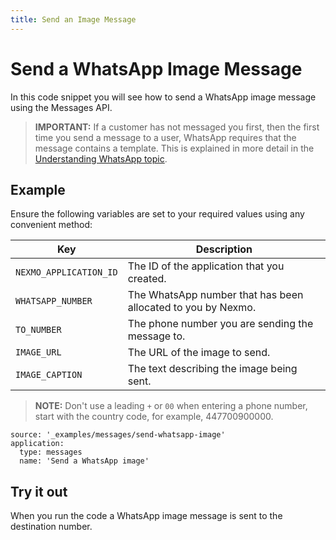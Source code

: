 ```yaml
---
title: Send an Image Message
---
```


# Send a WhatsApp Image Message

In this code snippet you will see how to send a WhatsApp image message using the Messages API.

> **IMPORTANT:** If a customer has not messaged you first, then the first time you send a message to a user, WhatsApp requires that the message contains a template. This is explained in more detail in the [Understanding WhatsApp topic](/messages/concepts/whatsapp).

## Example

Ensure the following variables are set to your required values using any convenient method:

Key | Description
-- | --
`NEXMO_APPLICATION_ID` | The ID of the application that you created.
`WHATSAPP_NUMBER` | The WhatsApp number that has been allocated to you by Nexmo.
`TO_NUMBER` | The phone number you are sending the message to.
`IMAGE_URL` | The URL of the image to send.
`IMAGE_CAPTION` | The text describing the image being sent.

> **NOTE:** Don't use a leading `+` or `00` when entering a phone number, start with the country code, for example, 447700900000.

```code_snippets
source: '_examples/messages/send-whatsapp-image'
application:
  type: messages
  name: 'Send a WhatsApp image'
```

## Try it out

When you run the code a WhatsApp image message is sent to the destination number.
